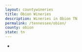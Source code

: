 ```yaml
---
layout: countywineries
title: Obion Wineries
description: Wineries in Obion TN
permalink: /tennessee/obion/
county: obion
state: tn
---
```

-
